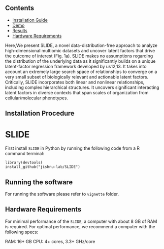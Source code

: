 ## Contents

- [Installation Guide](#installation-guide)
- [Demo](#demo)
- [Results](#results)
- [Hardware Requirements](#Hardware-Requirements)






 Here,We present SLIDE, a novel data-distribution-free approach to analyze high-dimensional multiomic datasets and uncover latent factors that drive the outcome of interest (Fig. 1a). SLIDE makes no assumptions regarding the distribution of the underlying data as it significantly builds on a unique latent-factor regression framework developed by us12,13. It takes into account an extremely large search space of relationships to converge on a very small subset of biologically relevant and actionable latent factors. Critically, SLIDE incorporates both linear and nonlinear relationships, including complex hierarchical structures. It uncovers significant interacting latent factors in diverse contexts that span scales of organization from cellular/molecular phenotypes.





## Installation Procedure
# SLIDE
First install `SLIDE` in Python by running the following code from a  R command terminal:



```library(devtools)```   
```install_github("jishnu-lab/SLIDE")```



## Running the software

For running the software please refer to `vignette` folder. 




## Hardware Requirements
For minimal performance of the ```SLIDE```,  a computer with about 8 GB of RAM is required. For optimal performance, we recommend a computer with the following specs:

RAM: 16+ GB
CPU: 4+ cores, 3.3+ GHz/core






   
